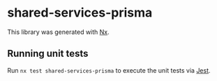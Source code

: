 # shared-services-prisma

This library was generated with [Nx](https://nx.dev).

## Running unit tests

Run `nx test shared-services-prisma` to execute the unit tests via [Jest](https://jestjs.io).
